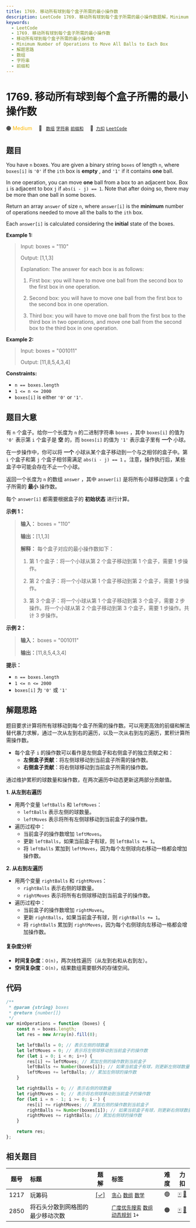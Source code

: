 ```yaml
---
title: 1769. 移动所有球到每个盒子所需的最小操作数
description: LeetCode 1769. 移动所有球到每个盒子所需的最小操作数题解，Minimum Number of Operations to Move All Balls to Each Box，包含解题思路、复杂度分析以及完整的 JavaScript 代码实现。
keywords:
  - LeetCode
  - 1769. 移动所有球到每个盒子所需的最小操作数
  - 移动所有球到每个盒子所需的最小操作数
  - Minimum Number of Operations to Move All Balls to Each Box
  - 解题思路
  - 数组
  - 字符串
  - 前缀和
---
```


# 1769. 移动所有球到每个盒子所需的最小操作数

🟠 <font color=#ffb800>Medium</font>&emsp; 🔖&ensp; [`数组`](/tag/array.md) [`字符串`](/tag/string.md) [`前缀和`](/tag/prefix-sum.md)&emsp; 🔗&ensp;[`力扣`](https://leetcode.cn/problems/minimum-number-of-operations-to-move-all-balls-to-each-box) [`LeetCode`](https://leetcode.com/problems/minimum-number-of-operations-to-move-all-balls-to-each-box)

## 题目

You have `n` boxes. You are given a binary string `boxes` of length `n`, where
`boxes[i]` is `'0'` if the `ith` box is **empty** , and `'1'` if it contains
**one** ball.

In one operation, you can move **one** ball from a box to an adjacent box. Box
`i` is adjacent to box `j` if `abs(i - j) == 1`. Note that after doing so,
there may be more than one ball in some boxes.

Return an array `answer` of size `n`, where `answer[i]` is the **minimum**
number of operations needed to move all the balls to the `ith` box.

Each `answer[i]` is calculated considering the **initial** state of the boxes.

**Example 1:**

> Input: boxes = "110"
>
> Output: [1,1,3]
>
> Explanation: The answer for each box is as follows:
>
> 1. First box: you will have to move one ball from the second box to the first box in one operation.
>
> 2. Second box: you will have to move one ball from the first box to the second box in one operation.
>
> 3. Third box: you will have to move one ball from the first box to the third box in two operations, and move one ball from the second box to the third box in one operation.

**Example 2:**

> Input: boxes = "001011"
>
> Output: [11,8,5,4,3,4]

**Constraints:**

- `n == boxes.length`
- `1 <= n <= 2000`
- `boxes[i]` is either `'0'` or `'1'`.

## 题目大意

有 `n` 个盒子。给你一个长度为 `n` 的二进制字符串 `boxes` ，其中 `boxes[i]` 的值为 `'0'` 表示第 `i` 个盒子是
**空** 的，而 `boxes[i]` 的值为 `'1'` 表示盒子里有 **一个** 小球。

在一步操作中，你可以将 **一个** 小球从某个盒子移动到一个与之相邻的盒子中。第 `i` 个盒子和第 `j` 个盒子相邻需满足 `abs(i - j)
== 1` 。注意，操作执行后，某些盒子中可能会存在不止一个小球。

返回一个长度为 `n` 的数组 `answer` ，其中 `answer[i]` 是将所有小球移动到第 `i` 个盒子所需的 **最小** 操作数。

每个 `answer[i]` 都需要根据盒子的 **初始状态** 进行计算。

**示例 1：**

> **输入：** boxes = "110"
>
> **输出：**[1,1,3]
>
> **解释：** 每个盒子对应的最小操作数如下：
>
> 1. 第 1 个盒子：将一个小球从第 2 个盒子移动到第 1 个盒子，需要 1 步操作。
>
> 2. 第 2 个盒子：将一个小球从第 1 个盒子移动到第 2 个盒子，需要 1 步操作。
>
> 3. 第 3 个盒子：将一个小球从第 1 个盒子移动到第 3 个盒子，需要 2 步操作。将一个小球从第 2 个盒子移动到第 3 个盒子，需要 1 步操作。共计 3 步操作。

**示例 2：**

> **输入：** boxes = "001011"
>
> **输出：**[11,8,5,4,3,4]

**提示：**

- `n == boxes.length`
- `1 <= n <= 2000`
- `boxes[i]` 为 `'0'` 或 `'1'`

## 解题思路

题目要求计算将所有球移动到每个盒子所需的操作数。可以用更高效的前缀和解法替代暴力求解，通过一次从左到右的遍历，以及一次从右到左的遍历，累积计算所需操作数。

- 每个盒子 `i` 的操作数可以看作是左侧盒子和右侧盒子的独立贡献之和：
  - **左侧盒子贡献**：将左侧球移动到当前盒子所需的操作数。
  - **右侧盒子贡献**：将右侧球移动到当前盒子所需的操作数。

通过维护累积的球数量和操作数，在两次遍历中动态更新这两部分贡献值。

**1. 从左到右遍历**

- 用两个变量 `leftBalls` 和 `leftMoves`：
  - `leftBalls` 表示左侧的球数量。
  - `leftMoves` 表示将所有左侧球移动到当前盒子的操作数。
- 遍历过程中：
  - 当前盒子的操作数增加 `leftMoves`。
  - 更新 `leftBalls`，如果当前盒子有球，则 `leftBalls += 1`。
  - 将 `leftBalls` 累加到 `leftMoves`，因为每个左侧球向右移动一格都会增加操作数。

**2. 从右到左遍历**

- 用两个变量 `rightBalls` 和 `rightMoves`：
  - `rightBalls` 表示右侧的球数量。
  - `rightMoves` 表示将所有右侧球移动到当前盒子的操作数。
- 遍历过程中：
  - 当前盒子的操作数增加 `rightMoves`。
  - 更新 `rightBalls`，如果当前盒子有球，则 `rightBalls += 1`。
  - 将 `rightBalls` 累加到 `rightMoves`，因为每个右侧球向左移动一格都会增加操作数。

#### 复杂度分析

- **时间复杂度**：`O(n)`，两次线性遍历（从左到右和从右到左）。
- **空间复杂度**：`O(n)`，结果数组需要额外的存储空间。

## 代码

```javascript
/**
 * @param {string} boxes
 * @return {number[]}
 */
var minOperations = function (boxes) {
	const n = boxes.length;
	let res = new Array(n).fill(0);

	let leftBalls = 0; // 表示左侧的球数量
	let leftMoves = 0; // 表示将左侧球移动到当前盒子的操作数
	for (let i = 0; i < n; i++) {
		res[i] += leftMoves; // 累加左侧的操作数到当前盒子
		leftBalls += Number(boxes[i]); // 如果当前盒子有球，则更新左侧球数量
		leftMoves += leftBalls; // 累加左侧球的操作数
	}

	let rightBalls = 0; // 表示右侧的球数量
	let rightMoves = 0; // 表示将右侧球移动到当前盒子的操作数
	for (let i = n - 1; i >= 0; i--) {
		res[i] += rightMoves; // 累加右侧的操作数到当前盒子
		rightBalls += Number(boxes[i]); // 如果当前盒子有球，则更新右侧球数量
		rightMoves += rightBalls; // 累加右侧球的操作数
	}

	return res;
};
```

## 相关题目

<!-- prettier-ignore -->
| 题号 | 标题 | 题解 | 标签 | 难度 | 力扣 |
| :------: | :------ | :------: | :------ | :------: | :------: |
| 1217 | 玩筹码 | [[✓]](/problem/1217.md) |  [`贪心`](/tag/greedy.md) [`数组`](/tag/array.md) [`数学`](/tag/math.md) | 🟢 | [🀄️](https://leetcode.cn/problems/minimum-cost-to-move-chips-to-the-same-position) [🔗](https://leetcode.com/problems/minimum-cost-to-move-chips-to-the-same-position) |
| 2850 | 将石头分散到网格图的最少移动次数 |  |  [`广度优先搜索`](/tag/breadth-first-search.md) [`数组`](/tag/array.md) [`动态规划`](/tag/dynamic-programming.md) `1+` | 🟠 | [🀄️](https://leetcode.cn/problems/minimum-moves-to-spread-stones-over-grid) [🔗](https://leetcode.com/problems/minimum-moves-to-spread-stones-over-grid) |